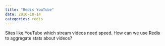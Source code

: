 ```yaml
---
title: "Redis YouTube"
date: 2016-10-14
categories: redis
---
```


Sites like YouTube which stream videos need speed.  How can we use Redis to aggregate stats about videos?  
